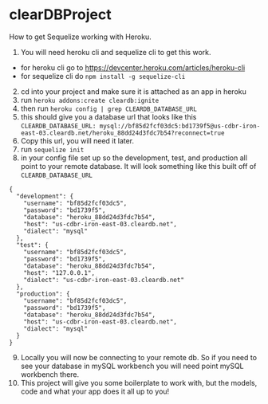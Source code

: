 # clearDBProject

How to get Sequelize working with Heroku.

1. You will need heroku cli and sequelize cli to get this work. 
* for heroku cli go to https://devcenter.heroku.com/articles/heroku-cli
* for sequelize cli do `npm install -g sequelize-cli`

2. cd into your project and make sure it is attached as an app in heroku 
3. run `heroku addons:create cleardb:ignite`
4. then run `heroku config | grep CLEARDB_DATABASE_URL`
5. this should give you a database url that looks like this `CLEARDB_DATABASE_URL: mysql://bf85d2fcf03dc5:bd1739f5@us-cdbr-iron-east-03.cleardb.net/heroku_88dd24d3fdc7b54?reconnect=true`
6. Copy this url, you will need it later. 
7. run `sequelize init`
8. in your config file set up so the development, test, and production all point to your remote database. It will look something like this built off of `CLEARDB_DATABASE_URL`
```
{
  "development": {
    "username": "bf85d2fcf03dc5",
    "password": "bd1739f5",
    "database": "heroku_88dd24d3fdc7b54",
    "host": "us-cdbr-iron-east-03.cleardb.net",
    "dialect": "mysql"
  },
  "test": {
    "username": "bf85d2fcf03dc5",
    "password": "bd1739f5",
    "database": "heroku_88dd24d3fdc7b54",
    "host": "127.0.0.1",
    "dialect": "us-cdbr-iron-east-03.cleardb.net"
  },
  "production": {
    "username": "bf85d2fcf03dc5",
    "password": "bd1739f5",
    "database": "heroku_88dd24d3fdc7b54",
    "host": "us-cdbr-iron-east-03.cleardb.net",
    "dialect": "mysql"
  }
}
```
9. Locally you will now be connecting to your remote db. So if you need to see your database in mySQL workbench you will need point mySQL workbench there. 
10. This project will give you some boilerplate to work with, but the models, code and what your app does it all up to you!
